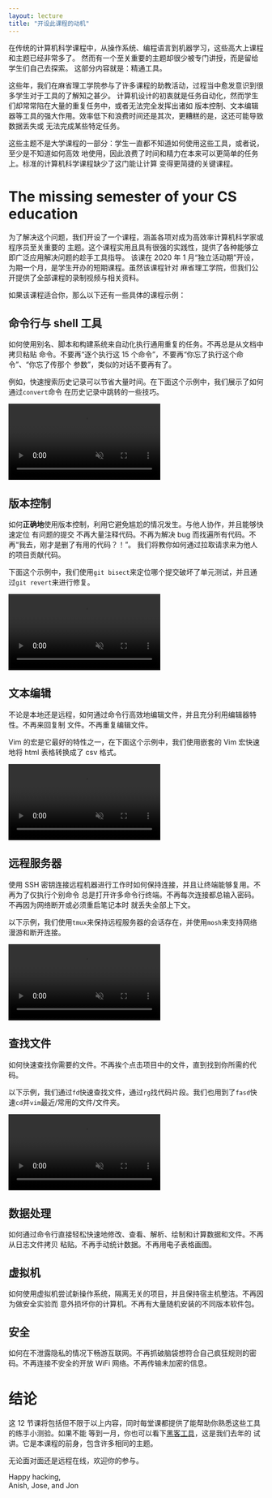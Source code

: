 ```yaml
---
layout: lecture
title: "开设此课程的动机"
---
```


在传统的计算机科学课程中，从操作系统、编程语言到机器学习，这些高大上课程和主题已经非常多了。
然而有一个至关重要的主题却很少被专门讲授，而是留给学生们自己去探索。 这部分内容就是：精通工具。

这些年，我们在麻省理工学院参与了许多课程的助教活动，过程当中愈发意识到很多学生对于工具的了解知之甚少。
计算机设计的初衷就是任务自动化，然而学生们却常常陷在大量的重复任务中，或者无法完全发挥出诸如
版本控制、文本编辑器等工具的强大作用。效率低下和浪费时间还是其次，更糟糕的是，这还可能导致数据丢失或
无法完成某些特定任务。

这些主题不是大学课程的一部分：学生一直都不知道如何使用这些工具，或者说，至少是不知道如何高效
地使用，因此浪费了时间和精力在本来可以更简单的任务上。标准的计算机科学课程缺少了这门能让计算
变得更简捷的关键课程。

# The missing semester of your CS education

为了解决这个问题，我们开设了一个课程，涵盖各项对成为高效率计算机科学家或程序员至关重要的
主题。这个课程实用且具有很强的实践性，提供了各种能够立即广泛应用解决问题的趁手工具指导。
该课在 2020 年 1 月“独立活动期”开设，为期一个月，是学生开办的短期课程。虽然该课程针对
麻省理工学院，但我们公开提供了全部课程的录制视频与相关资料。

如果该课程适合你，那么以下还有一些具体的课程示例：

## 命令行与 shell 工具

如何使用别名、脚本和构建系统来自动化执行通用重复的任务。不再总是从文档中拷贝粘贴
命令。不要再“逐个执行这 15 个命令”，不要再“你忘了执行这个命令”、“你忘了传那个
参数”，类似的对话不要再有了。

例如，快速搜索历史记录可以节省大量时间。在下面这个示例中，我们展示了如何通过`convert`命令
在历史记录中跳转的一些技巧。

<video autoplay="autoplay" loop="loop" controls muted playsinline  oncontextmenu="return false;"  preload="auto"  class="demo">
  <source src="/static/media/demos/history.mp4" type="video/mp4">
</video>

## 版本控制

如何**正确地**使用版本控制，利用它避免尴尬的情况发生。与他人协作，并且能够快速定位
有问题的提交
不再大量注释代码。不再为解决 bug 而找遍所有代码。不再“我去，刚才是删了有用的代码？！”。
我们将教你如何通过拉取请求来为他人的项目贡献代码。

下面这个示例中，我们使用`git bisect`来定位哪个提交破坏了单元测试，并且通过`git revert`来进行修复。

<video autoplay="autoplay" loop="loop" controls muted playsinline  oncontextmenu="return false;"  preload="auto"  class="demo">
  <source src="/static/media/demos/git.mp4" type="video/mp4">
</video>

## 文本编辑

不论是本地还是远程，如何通过命令行高效地编辑文件，并且充分利用编辑器特性。不再来回复制
文件。不再重复编辑文件。

Vim 的宏是它最好的特性之一，在下面这个示例中，我们使用嵌套的 Vim 宏快速地将 html 表格转换成了 csv 格式。

<video autoplay="autoplay" loop="loop" controls muted playsinline  oncontextmenu="return false;"  preload="auto"  class="demo">
  <source src="/static/media/demos/vim.mp4" type="video/mp4">
</video>

## 远程服务器

使用 SSH 密钥连接远程机器进行工作时如何保持连接，并且让终端能够复用。不再为了仅执行个别命令
总是打开许多命令行终端。不再每次连接都总输入密码。不再因为网络断开或必须重启笔记本时
就丢失全部上下文。

以下示例，我们使用`tmux`来保持远程服务器的会话存在，并使用`mosh`来支持网络漫游和断开连接。

<video autoplay="autoplay" loop="loop" controls muted playsinline  oncontextmenu="return false;"  preload="auto"  class="demo">
  <source src="/static/media/demos/ssh.mp4" type="video/mp4">
</video>

## 查找文件

如何快速查找你需要的文件。不再挨个点击项目中的文件，直到找到你所需的代码。

以下示例，我们通过`fd`快速查找文件，通过`rg`找代码片段。我们也用到了`fasd`快速`cd`并`vim`最近/常用的文件/文件夹。

<video autoplay="autoplay" loop="loop" controls muted playsinline  oncontextmenu="return false;"  preload="auto"  class="demo">
  <source src="/static/media/demos/find.mp4" type="video/mp4">
</video>

## 数据处理

如何通过命令行直接轻松快速地修改、查看、解析、绘制和计算数据和文件。不再从日志文件拷贝
粘贴。不再手动统计数据。不再用电子表格画图。

## 虚拟机

如何使用虚拟机尝试新操作系统，隔离无关的项目，并且保持宿主机整洁。不再因为做安全实验而
意外损坏你的计算机。不再有大量随机安装的不同版本软件包。

## 安全

如何在不泄露隐私的情况下畅游互联网。不再抓破脑袋想符合自己疯狂规则的密码。不再连接不安全的开放 WiFi 网络。不再传输未加密的信息。

# 结论

这 12 节课将包括但不限于以上内容，同时每堂课都提供了能帮助你熟悉这些工具的练手小测验。如果不能
等到一月，你也可以看下[黑客工具](https://hacker-tools.github.io/lectures/)，这是我们去年的
试讲。它是本课程的前身，包含许多相同的主题。

无论面对面还是远程在线，欢迎你的参与。

Happy hacking,<br>
Anish, Jose, and Jon
